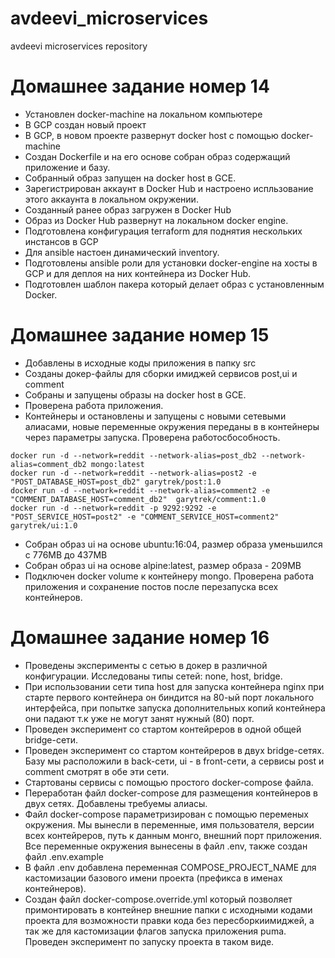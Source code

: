 # avdeevi_microservices
avdeevi microservices repository

# Домашнее задание номер 14
 - Установлен  docker-machine на локальном компьютере
 - В GCP создан новый проект
 - В GCP, в новом проекте развернут docker host c помощью  docker-machine
 - Создан  Dockerfile и на его основе собран образ содержащий приложение и базу.
 - Собранный образ запущен на docker host в  GCE.
 - Зарегистрирован аккаунт в  Docker Hub и настроено испльзование этого аккаунта в локальном окружении.
 - Созданный ранее образ загружен в Docker Hub
 - Образ из Docker Hub развернут на локальном docker engine.
 - Подготовлена конфигурация terraform для поднятия нескольких инстансов в GCP
 - Для  ansible настоен динамический inventory.
 - Подготовлены ansible роли для установки  docker-engine  на хосты в  GCP и для деплоя на них контейнера из Docker Hub.
 - Подготовлен шаблон пакера который делает образ с установленным  Docker.

# Домашнее задание номер 15
 - Добавлены в исходные коды приложения в папку src
 - Созданы докер-файлы для сборки имиджей  сервисов  post,ui и comment
 - Собраны и запущены образы на docker host  в GCE.
 - Проверена работа приложения.
 - Контейнеры и остановлены и запущены с новыми сетевыми алиасами, новые переменные окружения переданы в в контейнеры через параметры запуска.  Проверена работосбособность. 
```
docker run -d --network=reddit --network-alias=post_db2 --network-alias=comment_db2 mongo:latest
docker run -d --network=reddit --network-alias=post2 -e "POST_DATABASE_HOST=post_db2" garytrek/post:1.0
docker run -d --network=reddit --network-alias=comment2 -e "COMMENT_DATABASE_HOST=comment_db2"  garytrek/comment:1.0
docker run -d --network=reddit -p 9292:9292 -e "POST_SERVICE_HOST=post2" -e "COMMENT_SERVICE_HOST=comment2"  garytrek/ui:1.0

```
- Собран образ  ui  на основе ubuntu:16:04, размер образа уменьшился с 776MB до 437MB
- Cобран образ ui на основе alpine:latest, размер образа - 209MB
- Подключен  docker volume к контейнеру  mongo. Проверена работа приложения и сохранение постов после перезапуска всех контейнеров. 

# Домашнее задание номер 16
 - Проведены эксперименты с сетью в докер в различной конфигурации.  Исследованы типы сетей: none, host, bridge.
 - При использовании сети типа host для запуска контейнера nginx при старте первого контейнера он биндится на 80-ый порт локального интерфейса, при попытке запуска дополнительных копий контейнера они падают т.к уже не могут занят нужный (80) порт.
 - Проведен эксперимент со стартом контейреров в одной общей bridge-сети. 
 - Проведен эксперимент со стартом контейреров в двух bridge-сетях. Базу мы расположили в back-сети, ui - в front-сети,  а сервисы post и comment смотрят в обе эти сети.
 - Стартованы сервисы с помощью простого docker-compose файла. 
 - Переработан файл  docker-compose для размещения контейнеров в двух сетях. Добавлены требуемы алиасы. 
 - Файл docker-compose  параметризирован с помощью переменых окружения. Мы вынесли в переменные, имя пользователя, версии всех контейреров, путь к данным монго, внешний порт приложения. Все переменные окружения вынесены в файл .env, также создан файл .env.example
 - В файл .env добавлена переменная COMPOSE_PROJECT_NAME для кастомизации базового имени проекта (префикса в именах контейнеров).
 - Создан файл  docker-compose.override.yml который позволяет примонтировать в контейнер внешние папки с исходными кодами проекта для возможности правки кода без пересборкиимиджей, а так же для кастомизации флагов запуска приложения puma.  Проведен эксперимент по запуску проекта в таком виде.


